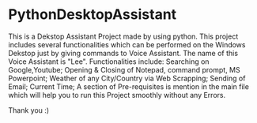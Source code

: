 # PythonDesktopAssistant
This is a Dekstop Assistant Project made by using python.
This project includes several functionalities which can be performed on the Windows Dekstop just by giving commands to Voice Assistant.
The name of this Voice Assistant is "Lee".
Functionalities include:
    Searching on Google,Youtube; 
    Opening & Closing of Notepad, command prompt, MS Powerpoint;
    Weather of any City/Country via Web Scrapping;
    Sending of Email;
    Current Time;
A section of Pre-requisites is mention in the main file which will help you to run this Project smoothly without any Errors.

Thank you :)

